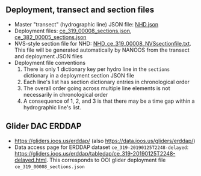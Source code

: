 ## Deployment, transect and section files
- Master "transect" (hydrographic line) JSON file: [NHD.json](https://github.com/nanoos-pnw/OOI/blob/master/gliders/NHD.json)
- Deployment files: [ce_319_00008_sections.json](https://github.com/nanoos-pnw/OOI/blob/master/gliders/ce_319_00008_sections.json), [ce_382_00005_sections.json](https://github.com/nanoos-pnw/OOI/blob/master/gliders/ce_382_00005_sections.json)
- NVS-style section file for NHD: [NHD_ce_319_00008_NVSsectionfile.txt](https://github.com/nanoos-pnw/OOI/blob/master/gliders/NHD_ce_319_00008_NVSsectionfile.txt). This file will be generated automatically by NANOOS from the transect and deployment JSON files
- Deployment file conventions
  1. There is only 1 dictionary key per hydro line in the `sections` dictionary in a deployment section JSON file
  2. Each line's list has section dictionary entries in chronological order
  3. The overall order going across multiple line elements is not necessarily in chronological order
  4. A consequence of 1, 2, and 3 is that there may be a time gap within a hydrographic line's list.

## Glider DAC ERDDAP
- https://gliders.ioos.us/erddap/ (also https://data.ioos.us/gliders/erddap/)
- Data access page for ERDDAP dataset `ce_319-20190125T2248-delayed`: https://gliders.ioos.us/erddap/tabledap/ce_319-20190125T2248-delayed.html. This corresponds to OOI glider deployment file `ce_319_00008_sections.json`
